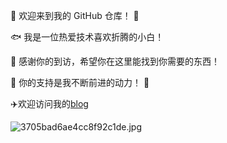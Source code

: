 🤖 欢迎来到我的 GitHub 仓库！ 🚀

🐟️ 我是一位热爱技术喜欢折腾的小白！

🎉 感谢你的到访，希望你在这里能找到你需要的东西！

🎁 你的支持是我不断前进的动力！ 💖

✈️欢迎访问我的[blog](https://blog.youngboy.top/ "blog") 

![3705bad6ae4cc8f92c1de.jpg](https://tu.youngboy.top/api/file/3705bad6ae4cc8f92c1de.jpg)
